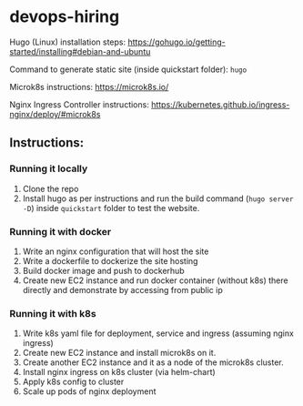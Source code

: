 # devops-hiring

Hugo (Linux) installation steps: https://gohugo.io/getting-started/installing#debian-and-ubuntu

Command to generate static site (inside quickstart folder): `hugo`

Microk8s instructions: https://microk8s.io/

Nginx Ingress Controller instructions: https://kubernetes.github.io/ingress-nginx/deploy/#microk8s


## Instructions:

### Running it locally
1. Clone the repo
2. Install hugo as per instructions and run the build command (`hugo server -D`) inside `quickstart` folder to test the website.

### Running it with docker
1. Write an nginx configuration that will host the site
2. Write a dockerfile to dockerize the site hosting
3. Build docker image and push to dockerhub
4. Create new EC2 instance and run docker container (without k8s) there directly and demonstrate by accessing from public ip

### Running it with k8s
1. Write k8s yaml file for deployment, service and ingress (assuming nginx ingress)
2. Create new EC2 instance and install microk8s on it.
3. Create another EC2 instance and it as a node of the microk8s cluster.
4. Install nginx ingress on k8s cluster (via helm-chart)
5. Apply k8s config to cluster
6. Scale up pods of nginx deployment
